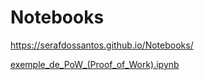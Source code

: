 # Notebooks

https://serafdossantos.github.io/Notebooks/

[exemple_de_PoW_(Proof_of_Work).ipynb](exemple_de_PoW_(Proof_of_Work).ipynb)

